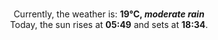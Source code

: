 <p  align="center"><br/>Currently, the weather is: <b> 19°C, <i>moderate rain</i></b></br>Today, the sun rises at <b>05:49</b> and sets at <b>18:34</b>.</p>
